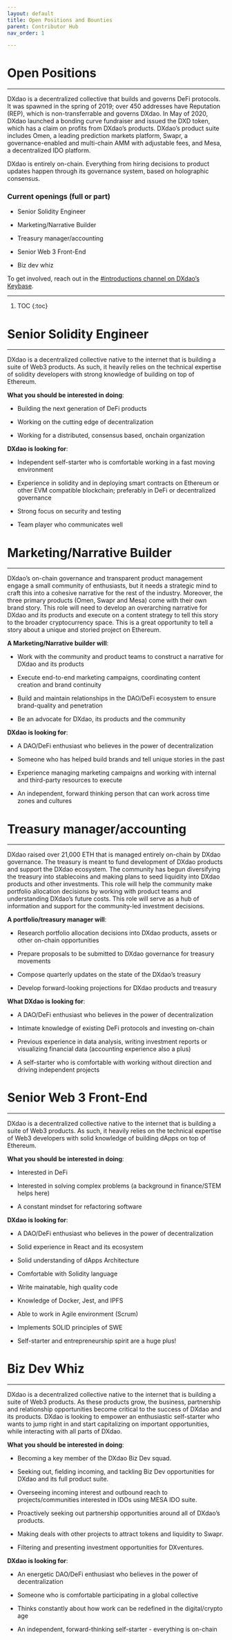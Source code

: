 ```yaml
---
layout: default
title: Open Positions and Bounties
parent: Contributor Hub
nav_order: 1

---
```


# Open Positions

___

DXdao is a decentralized collective that builds and governs DeFi protocols. It was spawned in the spring of 2019; over 450 addresses have Reputation (REP), which is non-transferrable and governs DXdao. In May of 2020, DXdao launched a bonding curve fundraiser and issued the DXD token, which has a claim on profits from DXdao’s products. DXdao’s product suite includes Omen, a leading prediction markets platform, Swapr, a governance-enabled and multi-chain AMM with adjustable fees, and Mesa, a decentralized IDO platform.

DXdao is entirely on-chain. Everything from hiring decisions to product updates happen through its governance system, based on holographic consensus.

### Current openings (full or part)

-  Senior Solidity Engineer
    
-   Marketing/Narrative Builder
    
-   Treasury manager/accounting
    
-   Senior Web 3 Front-End
  
-   Biz dev whiz

To get involved, reach out in the <a href="https://keybase.io/team/dx_dao" target="_blank">#introductions channel on DXdao’s Keybase</a>.    

---

1. TOC
{:toc}

# Senior Solidity Engineer

___

DXdao is a decentralized collective native to the internet that is building a suite of Web3 products. As such, it heavily relies on the technical expertise of solidity developers with strong knowledge of building on top of Ethereum.

**What you should be interested in doing**:

-   Building the next generation of DeFi products
    
-   Working on the cutting edge of decentralization
    
-   Working for a distributed, consensus based, onchain organization
    
**DXdao is looking for**:

-   Independent self-starter who is comfortable working in a fast moving environment
    
-   Experience in solidity and in deploying smart contracts on Ethereum or other EVM compatible blockchain; preferably in DeFi or decentralized governance
    
-   Strong focus on security and testing
    
-   Team player who communicates well
    
# Marketing/Narrative Builder

___

DXdao’s on-chain governance and transparent product management engage a small community of enthusiasts, but it needs a strategic mind to craft this into a cohesive narrative for the rest of the industry. Moreover, the three primary products (Omen, Swapr and Mesa) come with their own brand story. This role will need to develop an overarching narrative for DXdao and its products and execute on a content strategy to tell this story to the broader cryptocurrency space. This is a great opportunity to tell a story about a unique and storied project on Ethereum.

**A Marketing/Narrative builder will**:

-   Work with the community and product teams to construct a narrative for DXdao and its products
    
-   Execute end-to-end marketing campaigns, coordinating content creation and brand continuity
    
-   Build and maintain relationships in the DAO/DeFi ecosystem to ensure brand-quality and penetration
    
-   Be an advocate for DXdao, its products and the community
    
**DXdao is looking for**:

-   A DAO/DeFi enthusiast who believes in the power of decentralization
    
-   Someone who has helped build brands and tell unique stories in the past
    
-   Experience managing marketing campaigns and working with internal and third-party resources to execute
    
-   An independent, forward thinking person that can work across time zones and cultures

# Treasury manager/accounting

___

DXdao raised over 21,000 ETH that is managed entirely on-chain by DXdao governance. The treasury is meant to fund development of DXdao products and support the DXdao ecosystem. The community has begun diversifying the treasury into stablecoins and making plans to seed liquidity into DXdao products and other investments. This role will help the community make portfolio allocation decisions by working with product teams and understanding DXdao’s future costs. This role will serve as a hub of information and support for the community-led investment decisions.

**A portfolio/treasury manager will**:

-   Research portfolio allocation decisions into DXdao products, assets or other on-chain opportunities
    
-   Prepare proposals to be submitted to DXdao governance for treasury movements
    
-   Compose quarterly updates on the state of the DXdao’s treasury
    
-   Develop forward-looking projections for DXdao products and treasury

**What DXdao is looking for**:

-   A DAO/DeFi enthusiast who believes in the power of decentralization
    
-   Intimate knowledge of existing DeFi protocols and investing on-chain
    
-   Previous experience in data analysis, writing investment reports or visualizing financial data (accounting experience also a plus)
    
-   A self-starter who is comfortable with working without direction and driving independent projects
    
# Senior Web 3 Front-End

___

DXdao is a decentralized collective native to the internet that is building a suite of Web3 products. As such, it heavily relies on the technical expertise of Web3 developers with solid knowledge of building dApps on top of Ethereum.

**What you should be interested in doing**:

-   Interested in DeFi
    
-   Interested in solving complex problems (a background in finance/STEM helps here)
    
-   A constant mindset for refactoring software

**DXdao is looking for**:

-   A DAO/DeFi enthusiast who believes in the power of decentralization
    
-   Solid experience in React and its ecosystem
    
-   Solid understanding of dApps Architecture
    
-   Comfortable with Solidity language
    
-   Write mainatable, high quality code
    
-   Knowledge of Docker, Jest, and IPFS
    
-   Able to work in Agile environment (Scrum)
    
-   Implements SOLID principles of SWE
    
-   Self-starter and entrepreneurship spirit are a huge plus!

# Biz Dev Whiz

___

DXdao is a decentralized collective native to the internet that is building a suite of Web3 products. As these products grow, the business, partnership and relationship opportunities become critical to the success of DXdao and its products. DXdao is looking to empower an enthusiastic self-starter who wants to jump right in and start capitalizing on important opportunities, while interacting with all parts of DXdao.

**What you should be interested in doing**:

-   Becoming a key member of the DXdao Biz Dev squad.
    
-   Seeking out, fielding incoming, and tackling Biz Dev opportunities for DXdao and its full product suite.
    
-   Overseeing incoming interest and outbound reach to projects/communities interested in IDOs using MESA IDO suite.
    
-   Proactively seeking out partnership opportunities around all of DXdao’s products.
    
-   Making deals with other projects to attract tokens and liquidity to Swapr.
    
-   Filtering and presenting investment opportunities for DXventures.
    
**DXdao is looking for**:

-   An energetic DAO/DeFi enthusiast who believes in the power of decentralization
    
-   Someone who is comfortable participating in a global collective
    
-   Thinks constantly about how work can be redefined in the digital/crypto age
- An independent, forward-thinking self-starter - everything is on-chain


